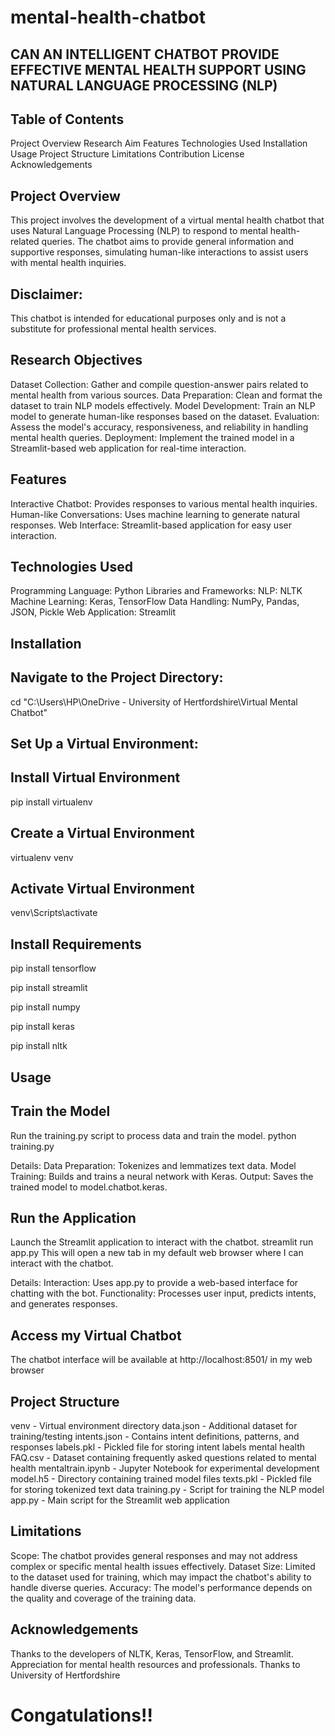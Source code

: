 # mental-health-chatbot
## CAN AN INTELLIGENT CHATBOT PROVIDE EFFECTIVE MENTAL HEALTH SUPPORT USING NATURAL LANGUAGE PROCESSING (NLP)

## Table of Contents
  Project Overview
  Research Aim
  Features
  Technologies Used
  Installation
  Usage
  Project Structure
  Limitations
  Contribution
  License
  Acknowledgements

## Project Overview
  This project involves the development of a virtual mental health chatbot that uses Natural Language Processing (NLP) to respond to mental health-related queries. The chatbot aims to provide general information and supportive responses, simulating human-like interactions to assist users with mental health inquiries.

## Disclaimer: 
  This chatbot is intended for educational purposes only and is not a substitute for professional mental health services.

## Research Objectives
  Dataset Collection: Gather and compile question-answer pairs related to mental health from various sources.
  Data Preparation: Clean and format the dataset to train NLP models effectively.
  Model Development: Train an NLP model to generate human-like responses based on the dataset.
  Evaluation: Assess the model's accuracy, responsiveness, and reliability in handling mental health queries.
  Deployment: Implement the trained model in a Streamlit-based web application for real-time interaction.

## Features
  Interactive Chatbot: Provides responses to various mental health inquiries.
  Human-like Conversations: Uses machine learning to generate natural responses.
  Web Interface: Streamlit-based application for easy user interaction.

## Technologies Used
  Programming Language: Python
  Libraries and Frameworks:
  NLP: NLTK
  Machine Learning: Keras, TensorFlow
  Data Handling: NumPy, Pandas, JSON, Pickle
  Web Application: Streamlit

## Installation
 ## Navigate to the Project Directory:
  cd "C:\Users\HP\OneDrive - University of Hertfordshire\Virtual Mental Chatbot"

 ## Set Up a Virtual Environment:
  ## Install Virtual Environment
  pip install virtualenv

  ## Create a Virtual Environment
  virtualenv venv
  
  ## Activate Virtual Environment
  venv\Scripts\activate

  ## Install Requirements
  pip install tensorflow 
  
  pip install streamlit 
  
  pip install numpy 
  
  pip install keras 
  
  pip install nltk 
  
## Usage  
  ## Train the Model
  Run the training.py script to process data and train the model.
  python training.py

  Details:
  Data Preparation: Tokenizes and lemmatizes text data.
  Model Training: Builds and trains a neural network with Keras.
  Output: Saves the trained model to model.chatbot.keras.

## Run the Application
  Launch the Streamlit application to interact with the chatbot.
  streamlit run app.py
  This will open a new tab in my default web browser where I can interact with the chatbot.  

  Details:
  Interaction: Uses app.py to provide a web-based interface for chatting with the bot.
  Functionality: Processes user input, predicts intents, and generates responses.

## Access my Virtual Chatbot
  The chatbot interface will be available at  http://localhost:8501/ in my web browser

## Project Structure
  venv - Virtual environment directory
  data.json - Additional dataset for training/testing
  intents.json - Contains intent definitions, patterns, and responses
  labels.pkl - Pickled file for storing intent labels
  mental health FAQ.csv - Dataset containing frequently asked questions related to mental health
  mentaltrain.ipynb - Jupyter Notebook for experimental development
  model.h5 - Directory containing trained model files
  texts.pkl - Pickled file for storing tokenized text data
  training.py - Script for training the NLP model
  app.py - Main script for the Streamlit web application

## Limitations
  Scope: The chatbot provides general responses and may not address complex or specific mental health issues effectively.
  Dataset Size: Limited to the dataset used for training, which may impact the chatbot's ability to handle diverse queries.
  Accuracy: The model's performance depends on the quality and coverage of the training data.

## Acknowledgements
  Thanks to the developers of NLTK, Keras, TensorFlow, and Streamlit.
  Appreciation for mental health resources and professionals.
  Thanks to University of Hertfordshire

# Congatulations!!
